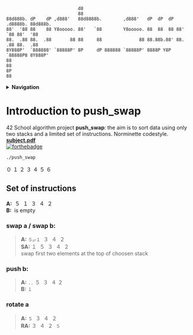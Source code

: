 
``` console
                           d8
                           88
88d888b. dP    dP ,d888'   88d8888b.        ,d888'   dP  dP  dP .d8888b. 88d888b.
88'  '88 88    88 Y8ooooo. 88'   `88        Y8ooooo. 88  88  88 88'  `88 88'  '88
88.  .88 88.  .88       88 88     88              88 88.88b.88' 88.  .88 88.  .88
8Y888P'  `888888' `88888P' 8P     dP 888888 `88888P' 8888P Y8P  `88888P8 8Y888P' 
88                                                                       88
8P                                                                       88
```

<details> <summary> <b> Navigation </b> </summary>

</details>

# Introduction to push_swap 
42 School algorithm project **push_swap**: the aim is to sort data using only two stacks and a limited set of instructions.  Norminette codestyle. 
 [**subject.pdf**](https://cdn.intra.42.fr/pdf/pdf/23502/en.subject.pdf)  
[![forthebadge ](https://forthebadge.com/images/badges/made-with-c.svg)](https://forthebadge.com)

``` bash
./push_swap 
```


０ １ ２ ３ ４ ５ ６ 

## Set of instructions
 **A:**  ­­­ ５  ­ １ ­ ３ ­ ４ ­ ２  
 **B:**  ­­­ is empty
### **swap a / swap b:**  
> **A:** `５⥂１` ­ ３ ­ ４ ­ ２  
> **SA:** １ ­ ５ ­ ３ ­ ４ ­ ２  
swap first two elements at the top of choosen stack  

### push b:
> **A:**  `..` ５ ­ ３ ­ ４ ­２  
> **B:**  `１`

### rotate a
> **A:** `５` ­ ３ ­ ４ ­ ２    
> **RA:** ３ ­ ４ ­ ２ ­ `５` 

